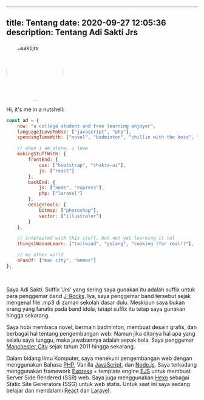 <!-- 隐藏了 -->
---
title: Tentang
date: 2020-09-27 12:05:36
description: Tentang Adi Sakti Jrs
---
<div class="text-center mb-4">
  <img src="/images/adisak.webp" alt="adisaktijrs" width="150" height="150" style="border-radius: 50%;"  />
</div>

<!-- ### Tentang Penulis -->
Hi, it's me in a nutshell:
```js
const ad = {
    now: "a college student and free learning enjoyer",
    languageILoveToUse: ["javascript", "php"],
    spendingTimeWith: ["novel", "badminton", "chillin with the bois", "web dev", "designing stuff"],

    // when i am alone, i love
    makingStuffWith: {
        frontEnd: {
            css: ["bootstrap", "chakra-ui"],
            js: ["react"]
        },
        backEnd: {
            js: ["node", "express"],
            php: ["laravel"]
        },
        designTools: {
            bitmap: ["photoshop"],
            vector: ["illustrator"]
        }
    },

    // interested with this stuff, but not yet learning it lol
    thingsIWannaLearn: ["tailwind", "golang", "cooking (for real!)"],

    // my other world
    aFanOf: ["man city", "memes"]
};
```
<br />


Saya Adi Sakti. Suffix 'Jrs' yang sering saya gunakan itu adalah suffix untuk para penggemar band [J-Rocks](https://id.wikipedia.org/wiki/J-Rocks). Iya, saya penggemar band tersebut sejak mengenal file .mp3 di zaman sekolah dasar dulu. Meskipun saya bukan orang yang fanatis pada band idola, tetapi suffix itu tetap saya gunakan hingga sekarang.

Saya hobi membaca novel, bermain badminton, membuat desain grafis, dan berbagai hal tentang pengembangan web. Namun jika ditanya hal apa yang selalu saya tunggu, maka jawabannya adalah sepak bola. Saya penggemar [Manchester City](https://www.mancity.com/) sejak tahun 2011 hingga sekarang.

Dalam bidang Ilmu Komputer, saya menekuni pengembangan web dengan menggunakan Bahasa [PHP](https://www.php.net/), Vanilla [JavaScript](https://developer.mozilla.org/en-US/docs/Web/JavaScript), dan [Node.js](https://nodejs.org/en/). Saya terkadang menggunakan framework [Express](https://expressjs.com/) + template engine [EJS](http://ejs.co/) untuk membuat Server Side Rendered (SSR) web. Saya juga menggunakan [Hexo](https://hexo.io/) sebagai Static Site Generators (SSG) untuk web statis. Untuk saat ini saya sedang belajar dan mendalami [React](https://reactjs.org/) dan [Laravel](https://laravel.com/).

<!-- ### Tentang Blog
Saya mulai menyukai blogging sejak kelas II Sekolah Menengah Atas. Dulu saya menggunakan platform [Blogger](https://www.blogger.com/), dan akhirnya tertarik dengan bahasa markup HTML, XML, dan CSS sehingga saya justru sibuk mengotak-atik template dibandingkan dengan membuat tulisan hehe.

Saat memasuki bangku kuliah saya berpindah ke [WordPress](https://wordpress.com/) sebagai tempat blogging, dan pada saat itulah saya pertama kali tau tentang bahasa pemrograman. Bahasa yang pertama saya pelajari adalah [Pascal](https://en.wikipedia.org/wiki/Pascal_(programming_language)).

Lalu, saat ini saya memutuskan untuk mengganti platform blogging saya ke situs statis untuk menggantikan [blog saya](https://adisaktijrs.wordpress.com/) sebelumnya. Saya menggunakan Hexo sebagai platform blogging yang sekaligus secara otomatis menghasilkan situs statis dan bisa ditempatkan di hosting [GitHub Pages](https://pages.github.com/). Theme yang saya gunakan ini saya sebut Minima (representasi dari desain minimalis) yang saya kembangkan sendiri.

Nah, semoga apa yang saya tuliskan melalui blog ini memberikan manfaat meskipun sedikit. Terakhir, let's stay in touch melalui sosial media. Salam 😁

#### Update
26 Oktober 2020: Saya sudah mengganti tema blog ini dengan tema Sindoro (nama gunung yang pertama kali saya daki semasa SMA hehe). Tema ini saya kembangkan dengan berbasis dari [Minima](https://hexo.io/themes/#Minima), hanya saja belum saya buat repo-nya karena masih tahap pengembangan awal. Rencana akan saya buat open-source seperti Minima. -->
